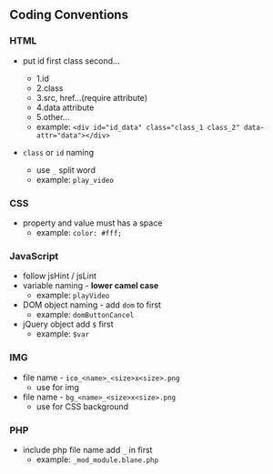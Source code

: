 ## Coding Conventions

### HTML

* put id first class second...
    * 1.id
    * 2.class
    * 3.src, href...(require attribute)
    * 4.data attribute
    * 5.other...
    * example: `<div id="id_data" class="class_1 class_2" data-attr="data"></div>`

* `class` or `id` naming
    * use `_` split word
    * example: `play_video`

### CSS

* property and value must has a space
    * example: `color: #fff;`

### JavaScript

* follow jsHint / jsLint
* variable naming - **lower camel case**
    * example: `playVideo`
* DOM object naming - add `dom` to first
    * example: `domButtonCancel`
* jQuery object add `$` first
    * example: `$var`

### IMG

* file name - `ico_<name>_<size>x<size>.png`
    * use for img
* file name - `bg_<name>_<size>x<size>.png`
    * use for CSS background

### PHP

* include php file name add `_` in first
    * example: `_mod_module.blane.php`
